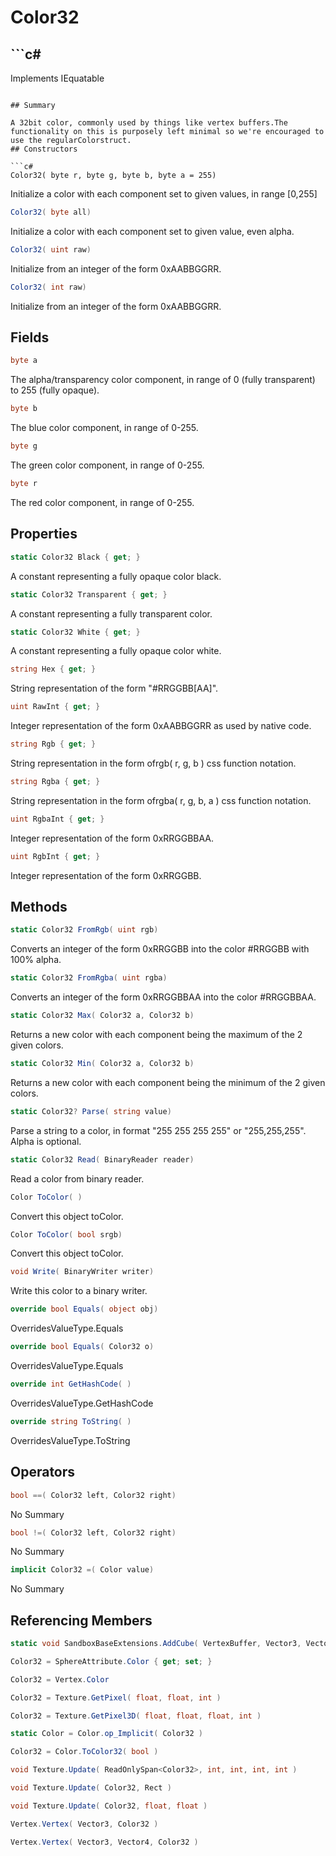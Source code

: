 # Color32

## ```c#
Implements IEquatable<Color32>
```

## Summary

A 32bit color, commonly used by things like vertex buffers.The functionality on this is purposely left minimal so we're encouraged to use the regularColorstruct.
## Constructors

```c#
Color32( byte r, byte g, byte b, byte a = 255) 
```
Initialize a color with each component set to given values, in range [0,255]
```c#
Color32( byte all) 
```
Initialize a color with each component set to given value, even alpha.
```c#
Color32( uint raw) 
```
Initialize from an integer of the form 0xAABBGGRR.
```c#
Color32( int raw) 
```
Initialize from an integer of the form 0xAABBGGRR.
## Fields

```c#
byte a
```
The alpha/transparency color component, in range of 0 (fully transparent) to 255 (fully opaque).
```c#
byte b
```
The blue color component, in range of 0-255.
```c#
byte g
```
The green color component, in range of 0-255.
```c#
byte r
```
The red color component, in range of 0-255.
## Properties

```c#
static Color32 Black { get; } 
```
A constant representing a fully opaque color black.
```c#
static Color32 Transparent { get; } 
```
A constant representing a fully transparent color.
```c#
static Color32 White { get; } 
```
A constant representing a fully opaque color white.
```c#
string Hex { get; } 
```
String representation of the form "#RRGGBB[AA]".
```c#
uint RawInt { get; } 
```
Integer representation of the form 0xAABBGGRR as used by native code.
```c#
string Rgb { get; } 
```
String representation in the form ofrgb( r, g, b )
css function notation.
```c#
string Rgba { get; } 
```
String representation in the form ofrgba( r, g, b, a )
css function notation.
```c#
uint RgbaInt { get; } 
```
Integer representation of the form 0xRRGGBBAA.
```c#
uint RgbInt { get; } 
```
Integer representation of the form 0xRRGGBB.
## Methods

```c#
static Color32 FromRgb( uint rgb) 
```
Converts an integer of the form 0xRRGGBB into the color #RRGGBB with 100% alpha.
```c#
static Color32 FromRgba( uint rgba) 
```
Converts an integer of the form 0xRRGGBBAA into the color #RRGGBBAA.
```c#
static Color32 Max( Color32 a, Color32 b) 
```
Returns a new color with each component being the maximum of the 2 given colors.
```c#
static Color32 Min( Color32 a, Color32 b) 
```
Returns a new color with each component being the minimum of the 2 given colors.
```c#
static Color32? Parse( string value) 
```
Parse a string to a color, in format "255 255 255 255" or "255,255,255". Alpha is optional.
```c#
static Color32 Read( BinaryReader reader) 
```
Read a color from binary reader.
```c#
Color ToColor( ) 
```
Convert this object toColor.
```c#
Color ToColor( bool srgb) 
```
Convert this object toColor.
```c#
void Write( BinaryWriter writer) 
```
Write this color to a binary writer.
```c#
override bool Equals( object obj) 
```
OverridesValueType.Equals
```c#
override bool Equals( Color32 o) 
```
OverridesValueType.Equals
```c#
override int GetHashCode( ) 
```
OverridesValueType.GetHashCode
```c#
override string ToString( ) 
```
OverridesValueType.ToString
## Operators

```c#
bool ==( Color32 left, Color32 right) 
```
No Summary
```c#
bool !=( Color32 left, Color32 right) 
```
No Summary
```c#
implicit Color32 =( Color value) 
```
No Summary
## Referencing Members

```c#
static void SandboxBaseExtensions.AddCube( VertexBuffer, Vector3, Vector3, Rotation, Color32 ) 
```
```c#
Color32 = SphereAttribute.Color { get; set; } 
```
```c#
Color32 = Vertex.Color
```
```c#
Color32 = Texture.GetPixel( float, float, int ) 
```
```c#
Color32 = Texture.GetPixel3D( float, float, float, int ) 
```
```c#
static Color = Color.op_Implicit( Color32 ) 
```
```c#
Color32 = Color.ToColor32( bool ) 
```
```c#
void Texture.Update( ReadOnlySpan<Color32>, int, int, int, int ) 
```
```c#
void Texture.Update( Color32, Rect ) 
```
```c#
void Texture.Update( Color32, float, float ) 
```
```c#
Vertex.Vertex( Vector3, Color32 ) 
```
```c#
Vertex.Vertex( Vector3, Vector4, Color32 ) 
```
